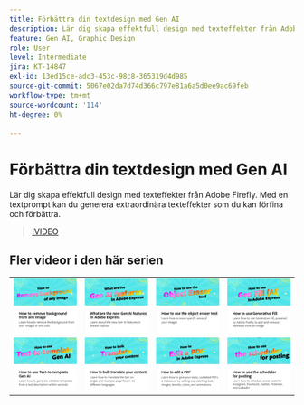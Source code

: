 ```yaml
---
title: Förbättra din textdesign med Gen AI
description: Lär dig skapa effektfull design med texteffekter från Adobe Firefly
feature: Gen AI, Graphic Design
role: User
level: Intermediate
jira: KT-14847
exl-id: 13ed15ce-adc3-453c-98c8-365319d4d985
source-git-commit: 5067e02da7d74d366c797e81a6a5d0ee9ac69feb
workflow-type: tm+mt
source-wordcount: '114'
ht-degree: 0%

---
```


# Förbättra din textdesign med Gen AI

Lär dig skapa effektfull design med texteffekter från Adobe Firefly. Med en textprompt kan du generera extraordinära texteffekter som du kan förfina och förbättra.

>[!VIDEO](https://video.tv.adobe.com/v/3438816?quality=12&learn=on&hidetitle=true&captions=swe)

## Fler videor i den här serien

<table style="table-layout:fixed">
<tr>
   <td>
         <a href="remove-background.md">
            <img alt="Ta bort bakgrunden från en bild" src="assets/background.png" />
         </a>
   </td>
   <td>
         <a href="intro-gen-ai.md">
            <img alt="Vilka är de nya Gen AI-funktionerna i Adobe Express" src="assets/intro-gen-ai.png" />
         </a>
   </td>
   <td>
         <a href="object-eraser.md">
            <img alt="Använda verktyget Objektsuddgummi" src="assets/object-eraser.png" />
         </a>
   </td>
   <td>
         <a href="generative-fill.md">
            <img alt="Använda generativ fyllning" src="assets/gen-fill.png" />
         </a>
   </td>      
</tr>
<tr>
   <td>
      <a href="text-to-template.md">
         <img alt="Så här använder du Text till mall Gen AI" src="assets/text-to-template.png" />
      </a>
   </td>
   <td>
      <a href="bulk-translate.md">
         <img alt="Översätta ditt innehåll gruppvis" src="assets/bulk-translate.png" />
      </a>
   </td>
   <td>
      <a href="edit-a-pdf.md">
         <img alt="Så här redigerar du en PDF" src="assets/edit-pdf.png" />
      </a>
   </td>
   <td>
      <a href="schedule.md">
         <img alt="Så använder du schemaläggaren för publicering" src="assets/schedule.png" />
      </a>
   </td>
</tr>
</table>
